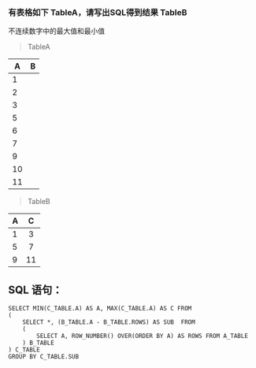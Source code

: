 ### 有表格如下 TableA，请写出SQL得到结果 TableB
不连续数字中的最大值和最小值

> TableA    

  A | B
  ---|:--:
  1 | 
  2 | 
  3 | 
  5 | 
  6 | 
  7 | 
  9 | 
  10 | 
  11 |


> TableB    

  A | C
  ---|:--:
  1 | 3
  5 | 7
  9 | 11

## SQL 语句：

```
SELECT MIN(C_TABLE.A) AS A, MAX(C_TABLE.A) AS C FROM 
(
	SELECT *, (B_TABLE.A - B_TABLE.ROWS) AS SUB  FROM 
	(
		SELECT A, ROW_NUMBER() OVER(ORDER BY A) AS ROWS FROM A_TABLE
	) B_TABLE
) C_TABLE
GROUP BY C_TABLE.SUB
```
